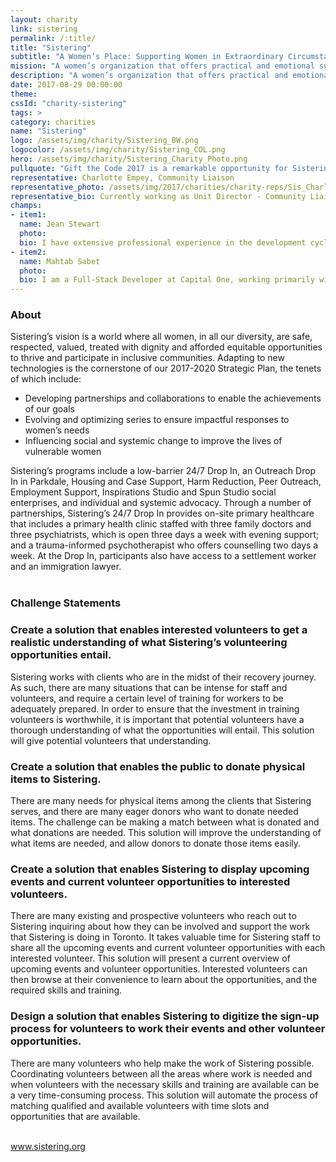 ```yaml
---
layout: charity
link: sistering
permalink: /:title/
title: "Sistering"
subtitle: "A Women’s Place: Supporting Women in Extraordinary Circumstances"
mission: "A women’s organization that offers practical and emotional support through various programs"
description: "A women’s organization that offers practical and emotional support through programs that enable women to take greater control over their lives."
date: 2017-08-29 00:00:00
theme:
cssId: "charity-sistering"
tags: >
category: charities
name: "Sistering"
logo: /assets/img/charity/Sistering_BW.png
logocolor: /assets/img/charity/Sistering_COL.png
hero: /assets/img/charity/Sistering_Charity_Photo.png
pullquote: "Gift the Code 2017 is a remarkable opportunity for Sistering to work with leading edge digital problem solvers to help the team better serve our community – participants, supporters, volunteers and donors – and realize our Vision. We are very excited and grateful."
representative: Charlotte Empey, Community Liaison
representative_photo: /assets/img/2017/charities/charity-reps/Sis_CharlotteEmpeyc.png
representative_bio: Currently working as Unit Director - Community Liaison, Charlotte has a long history in senior publishing roles, most recently as Editor-in-Chief of Metro English Canada.  She helps define communications goals and objectives, and identifies the audience psychographic – the key to understanding who they are and what kind of stories will move them most. Then she develops a strategic plan and manages a team of cross-platform professionals to create stories that cut through the clutter and capture hearts, minds and the collective imagination.
champs:
- item1:
  name: Jean Stewart
  photo:
  bio: I have extensive professional experience in the development cycle of software and a strong handle in translating business requirements into technical design. As a Developer, I am proficient in Java, database, back-end service architecture and implementation.
- item2:
  name: Mahtab Sabet
  photo:
  bio: I am a Full-Stack Developer at Capital One, working primarily with Java, C# and JavaScript, as well as Angular and React for front-end work. Outside of work, I’m a passionate game developer, working with C# in Unity.
---
```

<h3 class="charity-anchored-title anchored-title">About</h3>
Sistering’s vision is a world where all women, in all our diversity, are safe, respected, valued, treated with dignity and afforded equitable opportunities to thrive and participate in inclusive communities. Adapting to new technologies is the cornerstone of our 2017-2020 Strategic Plan, the tenets of which include:
<ul>
<li>Developing partnerships and collaborations to enable the achievements of our goals</li>
<li>Evolving and optimizing series to ensure impactful responses to women’s needs</li>
<li>Influencing social and systemic change to improve the lives of vulnerable women</li>
</ul>
Sistering’s programs include a low-barrier 24/7 Drop In, an Outreach Drop In in Parkdale, Housing and Case Support, Harm Reduction, Peer Outreach, Employment Support, Inspirations Studio and Spun Studio social enterprises, and individual and systemic advocacy. Through a number of partnerships, Sistering’s 24/7 Drop In provides on-site primary healthcare that includes a primary health clinic staffed with three family doctors and three psychiatrists, which is open three days a week with evening support; and a trauma-informed psychotherapist who offers counselling two days a week. At the Drop In, participants also have access to a settlement worker and an immigration lawyer.
<br />
<br />
<h3 class="charity-anchored-title anchored-title">Challenge Statements</h3>

<div class="content-accordion">
  <div class="content-accordion-title">
    <span class="content-accordion-triangle-expand"></span>
    <h3>Create a solution that enables interested volunteers to get a realistic understanding of what Sistering’s volunteering opportunities entail.</h3>
  </div>

  <p class="content-accordion-body">
    Sistering works with clients who are in the midst of their recovery journey. As such, there are many situations that can be intense for staff and volunteers, and require a certain level of training for workers to be adequately prepared. In order to ensure that the investment in training volunteers is worthwhile, it is important that potential volunteers have a thorough understanding of what the opportunities will entail. This solution will give potential volunteers that understanding.
  </p>
</div>

<div class="content-accordion">
  <div class="content-accordion-title">
    <span class="content-accordion-triangle-expand"></span>
    <h3>Create a solution that enables the public to donate physical items to Sistering.</h3>
  </div>

  <p class="content-accordion-body">
    There are many needs for physical items among the clients that Sistering serves, and there are many eager donors who want to donate needed items. The challenge can be making a match between what is donated and what donations are needed. This solution will improve the understanding of what items are needed, and allow donors to donate those items easily.
  </p>
</div>

<div class="content-accordion">
  <div class="content-accordion-title">
    <span class="content-accordion-triangle-expand"></span>
    <h3>Create a solution that enables Sistering to display upcoming events and current volunteer opportunities to interested volunteers.</h3>
  </div>

  <p class="content-accordion-body">
    There are many existing and prospective volunteers who reach out to Sistering inquiring about how they can be involved and support the work that Sistering is doing in Toronto. It takes valuable time for Sistering staff to share  all the upcoming events and current volunteer opportunities with each interested volunteer. This solution will present a current overview of upcoming events and volunteer opportunities. Interested volunteers can then browse at their convenience to learn about the  opportunities, and the required skills and training.
  </p>
</div>

<div class="content-accordion">
  <div class="content-accordion-title">
    <span class="content-accordion-triangle-expand"></span>
    <h3>Design a solution that enables Sistering to digitize the sign-up process for volunteers to work their events and other volunteer opportunities.</h3>
  </div>

  <p class="content-accordion-body">
    There are many volunteers who help make the work of Sistering possible. Coordinating volunteers between all the areas where work is needed and when volunteers with the necessary skills and training are available can be a very time-consuming process. This solution will automate the process of matching qualified and available volunteers with time slots and opportunities that are available.
  </p>
</div>

<br />
<a href="http://www.sistering.org/">www.sistering.org</a>
